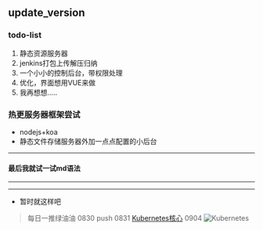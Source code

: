 ## update_version
### todo-list
1. 静态资源服务器
2. jenkins打包上传解压归纳
3. 一个小小的控制后台，带权限处理
4. 优化，界面想用VUE来做
5. 我再想想.....
### 热更服务器框架尝试
* nodejs+koa
* 静态文件存储服务器外加一点点配置的小后台
***
#### 最后我就试一试md语法
---
___
* 暂时就这样吧
> 每日一推绿油油
0830 push
0831 [Kubernetes核心](http://www.dockone.io/article/932)
0904 ![Kubernetes](http://dockone.io/uploads/article/20151230/d56441427680948fb56a00af57bda690.png)

